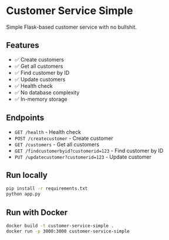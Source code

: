 # Customer Service Simple

Simple Flask-based customer service with no bullshit.

## Features
- ✅ Create customers
- ✅ Get all customers
- ✅ Find customer by ID
- ✅ Update customers
- ✅ Health check
- ✅ No database complexity
- ✅ In-memory storage

## Endpoints
- `GET /health` - Health check
- `POST /createcustomer` - Create customer
- `GET /customers` - Get all customers
- `GET /findcustomerbyid?customerid=123` - Find customer by ID
- `PUT /updatecustomer?customerid=123` - Update customer

## Run locally
```bash
pip install -r requirements.txt
python app.py
```

## Run with Docker
```bash
docker build -t customer-service-simple .
docker run -p 3000:3000 customer-service-simple
```